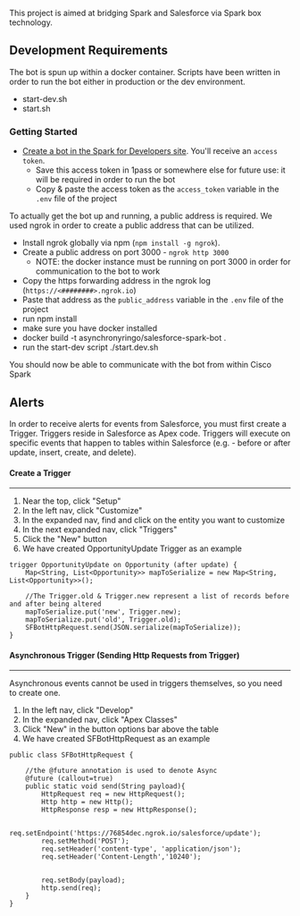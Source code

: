 This project is aimed at bridging Spark and Salesforce via Spark box technology.

## Development Requirements
The bot is spun up within a docker container. Scripts have been written in order to
run the bot either in production or the dev environment.
 - start-dev.sh
 - start.sh

### Getting Started

 - [Create a bot in the Spark for Developers site](https://developer.ciscospark.com/add-bot.html). You'll receive an `access token`.
    - Save this access token in 1pass or somewhere else for future use: it will be required in order to run the bot
    - Copy & paste the access token as the ```access_token``` variable in the ```.env``` file of the project

To actually get the bot up and running, a public address is required. We used ngrok in order to create a public address that can be utilized.

 - Install ngrok globally via npm (```npm install -g ngrok```).
 - Create a public address on port 3000 - ```ngrok http 3000```
    - NOTE: the docker instance must be running on port 3000 in order for communication to the bot to work
 - Copy the https forwarding address in the ngrok log (```https://<########>.ngrok.io```)
 - Paste that address as the ```public_address``` variable in the ```.env``` file of the project
 - run npm install
 - make sure you have docker installed
 - docker build -t asynchronyringo/salesforce-spark-bot .
 - run the start-dev script ./start.dev.sh

You should now be able to communicate with the bot from within Cisco Spark

## Alerts
In order to receive alerts for events from Salesforce, you must first create a Trigger. Triggers reside in Salesforce as Apex code. 
Triggers will execute on specific events that happen to tables within Salesforce (e.g. - before or after update, insert, create, and delete).

#### Create a Trigger
------------------
1. Near the top, click "Setup"
2. In the left nav, click "Customize"
3. In the expanded nav, find and click on the entity you want to customize
4. In the next expanded nav, click "Triggers"
5. Click the "New" button
6. We have created OpportunityUpdate Trigger as an example

~~~~
trigger OpportunityUpdate on Opportunity (after update) {
    Map<String, List<Opportunity>> mapToSerialize = new Map<String, List<Opportunity>>();
    
    //The Trigger.old & Trigger.new represent a list of records before and after being altered
    mapToSerialize.put('new', Trigger.new);
    mapToSerialize.put('old', Trigger.old);
    SFBotHttpRequest.send(JSON.serialize(mapToSerialize));
}
~~~~

#### Asynchronous Trigger (Sending Http Requests from Trigger)
---------------------------------------------------------------------

Asynchronous events cannot be used in triggers themselves, so you need to create one.

 1. In the left nav, click "Develop"
 2. In the expanded nav, click "Apex Classes"
 3. Click "New" in the button options bar above the table
 4. We have created SFBotHttpRequest as an example

~~~~
public class SFBotHttpRequest {

    //the @future annotation is used to denote Async
    @future (callout=true)
    public static void send(String payload){
        HttpRequest req = new HttpRequest();
        Http http = new Http();
        HttpResponse resp = new HttpResponse();
        
        req.setEndpoint('https://76854dec.ngrok.io/salesforce/update');
        req.setMethod('POST');
        req.setHeader('content-type', 'application/json');
        req.setHeader('Content-Length','10240');
        
        
        req.setBody(payload);
        http.send(req);
    }
}
~~~~
